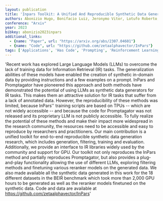 ```yaml
---
layout: publication
title: 'Inpars Toolkit: A Unified And Reproducible Synthetic Data Generation Pipeline For Neural Information Retrieval'
authors: Abonizio Hugo, Bonifacio Luiz, Jeronymo Vitor, Lotufo Roberto, Zavrel Jakub, Nogueira Rodrigo
conference: "Arxiv"
year: 2023
bibkey: abonizio2023inpars
additional_links:
  - {name: "Paper", url: "https://arxiv.org/abs/2307.04601"}
  - {name: "Code", url: "https://github.com/zetaalphavector/InPars"}
tags: ['Applications', 'Has Code', 'Prompting', 'Reinforcement Learning', 'Training Techniques']
---
```

'Recent work has explored Large Language Models (LLMs) to overcome the lack of training data for Information Retrieval (IR) tasks. The generalization abilities of these models have enabled the creation of synthetic in-domain data by providing instructions and a few examples on a prompt. InPars and Promptagator have pioneered this approach and both methods have demonstrated the potential of using LLMs as synthetic data generators for IR tasks. This makes them an attractive solution for IR tasks that suffer from a lack of annotated data. However, the reproducibility of these methods was limited, because InPars'' training scripts are based on TPUs -- which are not widely accessible -- and because the code for Promptagator was not released and its proprietary LLM is not publicly accessible. To fully realize the potential of these methods and make their impact more widespread in the research community, the resources need to be accessible and easy to reproduce by researchers and practitioners. Our main contribution is a unified toolkit for end-to-end reproducible synthetic data generation research, which includes generation, filtering, training and evaluation. Additionally, we provide an interface to IR libraries widely used by the community and support for GPU. Our toolkit not only reproduces the InPars method and partially reproduces Promptagator, but also provides a plug-and-play functionality allowing the use of different LLMs, exploring filtering methods and finetuning various reranker models on the generated data. We also made available all the synthetic data generated in this work for the 18 different datasets in the BEIR benchmark which took more than 2,000 GPU hours to be generated as well as the reranker models finetuned on the synthetic data. Code and data are available at https://github.com/zetaalphavector/InPars'

